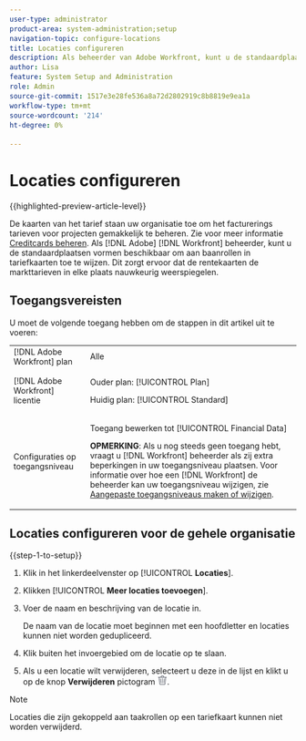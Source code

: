 ```yaml
---
user-type: administrator
product-area: system-administration;setup
navigation-topic: configure-locations
title: Locaties configureren
description: Als beheerder van Adobe Workfront, kunt u de standaardplaatsen vormen beschikbaar om aan baanrollen in tariefkaarten toe te wijzen.
author: Lisa
feature: System Setup and Administration
role: Admin
source-git-commit: 1517e3e28fe536a8a72d2802919c8b8819e9ea1a
workflow-type: tm+mt
source-wordcount: '214'
ht-degree: 0%

---
```


# Locaties configureren

{{highlighted-preview-article-level}}

De kaarten van het tarief staan uw organisatie toe om het facturerings tarieven voor projecten gemakkelijk te beheren. Zie voor meer informatie [Creditcards beheren](/help/quicksilver/administration-and-setup/set-up-workfront/configure-system-defaults/manage-rate-cards.md). Als [!DNL Adobe] [!DNL Workfront] beheerder, kunt u de standaardplaatsen vormen beschikbaar om aan baanrollen in tariefkaarten toe te wijzen. Dit zorgt ervoor dat de rentekaarten de markttarieven in elke plaats nauwkeurig weerspiegelen.

## Toegangsvereisten

U moet de volgende toegang hebben om de stappen in dit artikel uit te voeren:

<table style="table-layout:auto"> 
 <col> 
 <col> 
 <tbody> 
  <tr> 
   <td role="rowheader">[!DNL Adobe Workfront] plan</td> 
   <td>Alle</td> 
  </tr> 
  <tr> 
   <td role="rowheader">[!DNL Adobe Workfront] licentie</td> 
   <td><p>Ouder plan: [!UICONTROL Plan]</p>
       <p>Huidig plan: [!UICONTROL Standard]</p></td> 
  </tr> 
  <tr> 
   <td role="rowheader">Configuraties op toegangsniveau</td> 
   <td> <p>Toegang bewerken tot [!UICONTROL Financial Data]</p> <p><b>OPMERKING</b>: Als u nog steeds geen toegang hebt, vraagt u [!DNL Workfront] beheerder als zij extra beperkingen in uw toegangsniveau plaatsen. Voor informatie over hoe een [!DNL Workfront] de beheerder kan uw toegangsniveau wijzigen, zie <a href="../../../administration-and-setup/add-users/configure-and-grant-access/create-modify-access-levels.md" class="MCXref xref">Aangepaste toegangsniveaus maken of wijzigen</a>.</p> </td> 
  </tr> 
 </tbody> 
</table>

## Locaties configureren voor de gehele organisatie

{{step-1-to-setup}}

1. Klik in het linkerdeelvenster op [!UICONTROL **Locaties**].
1. Klikken [!UICONTROL **Meer locaties toevoegen**].
1. Voer de naam en beschrijving van de locatie in.

   De naam van de locatie moet beginnen met een hoofdletter en locaties kunnen niet worden gedupliceerd.

1. Klik buiten het invoergebied om de locatie op te slaan.
1. Als u een locatie wilt verwijderen, selecteert u deze in de lijst en klikt u op de knop **Verwijderen** pictogram ![Pictogram Verwijderen](assets/delete.png).

>[!NOTE]
>
>Locaties die zijn gekoppeld aan taakrollen op een tariefkaart kunnen niet worden verwijderd.

